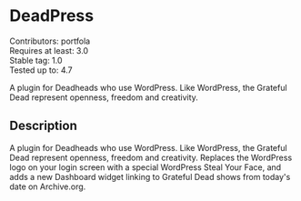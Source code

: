 # DeadPress
Contributors: portfola  
Requires at least: 3.0  
Stable tag: 1.0  
Tested up to: 4.7  

A plugin for Deadheads who use WordPress. Like WordPress, the Grateful Dead represent openness, freedom and creativity.

## Description

A plugin for Deadheads who use WordPress. Like WordPress, the Grateful Dead represent openness, freedom and creativity. Replaces the WordPress logo on your login screen with a special WordPress Steal Your Face, and adds a new Dashboard widget linking to Grateful Dead shows from today's date on Archive.org.